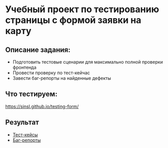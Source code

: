 # Учебный проект по тестированию страницы с формой заявки на карту

## Описание задания:
- Подготовить тестовые сценарии для максимально полной проверки фронтенда
- Провести проверку по тест-кейчас
- Завести баг-репорты на найденные дефекты 

## Что тестируем:
https://sinsl.github.io/testing-form/

## Результат
- [Тест-кейсы](https://docs.google.com/spreadsheets/d/1NbNzUzDhET38OJmTSz2BYypvDLs7CubgcN8f_tYEjzc/edit?gid=0#gid=0)
- [Баг-репорты](https://docs.google.com/spreadsheets/d/1Z1kaVp5oxhh3xgMm7mzoLSHRIJauWozNy-IHVatdWFM/edit?gid=0#gid=0)

